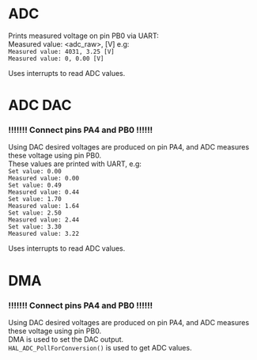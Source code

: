 # ADC
  Prints measured voltage on pin PB0 via UART:\
  Measured value: <adc_raw>, <voltage> [V]
  e.g:\
  `Measured value: 4031, 3.25 [V]`\
  `Measured value: 0, 0.00 [V]`

  Uses interrupts to read ADC values.
  
# ADC DAC
### **!!!!!!! Connect pins PA4 and PB0 !!!!!!**
  Using DAC desired voltages are produced on pin PA4,
  and ADC measures these voltage using pin PB0.\
  These values are printed with UART, e.g:\
  `Set value: 0.00`\
  `Measured value: 0.00`\
  `Set value: 0.49`\
  `Measured value: 0.44`\
  `Set value: 1.70`\
  `Measured value: 1.64`\
  `Set value: 2.50`\
  `Measured value: 2.44`\
  `Set value: 3.30`\
  `Measured value: 3.22`

  Uses interrupts to read ADC values.

# DMA
### **!!!!!!! Connect pins PA4 and PB0 !!!!!!**
  Using DAC desired voltages are produced on pin PA4,
  and ADC measures these voltage using pin PB0.\
  DMA is used to set the DAC output.\
  `HAL_ADC_PollForConversion()` is used to get ADC values.